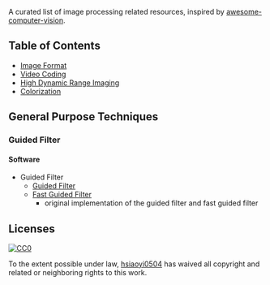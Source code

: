 
A curated list of image processing related resources, inspired by [awesome-computer-vision](https://github.com/jbhuang0604/awesome-computer-vision).

## Table of Contents
 - [Image Format](https://github.com/hsiaoyi0504/ImageProcessingTechniques/blob/master/imageFormat.md)
 - [Video Coding](https://github.com/hsiaoyi0504/ImageProcessingTechniques/blob/master/videoCoding.md)
 - [High Dynamic Range Imaging](https://github.com/hsiaoyi0504/ImageProcessingTechniques/blob/master/highDynamicRangeImaging.md)
 - [Colorization]()
 
## General Purpose Techniques
### Guided Filter
#### Software
 - Guided Filter
 	- [Guided Filter](http://research.microsoft.com/en-us/um/people/kahe/eccv10/guided-filter-code-v1.rar)
 	- [Fast Guided Filter](http://research.microsoft.com/en-us/um/people/kahe/eccv10/fast-guided-filter-code-v1.rar)
 		+ original implementation of the guided filter and fast guided filter

## Licenses

[![CC0](http://i.creativecommons.org/p/zero/1.0/88x31.png)](http://creativecommons.org/publicdomain/zero/1.0/)

To the extent possible under law, [hsiaoyi0504](https://github.com/hsiaoyi0504) has waived all copyright and related or neighboring rights to this work.
